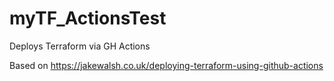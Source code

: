 # myTF_ActionsTest
Deploys Terraform via GH Actions

Based on https://jakewalsh.co.uk/deploying-terraform-using-github-actions
